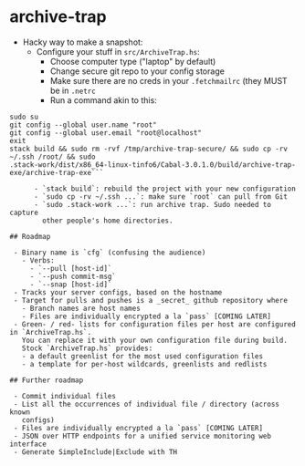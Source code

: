 # archive-trap

 - Hacky way to make a snapshot:
   - Configure your stuff in `src/ArchiveTrap.hs`:
     - Choose computer type ("laptop" by default)
     - Change secure git repo to your config storage
     - Make sure there are no creds in your `.fetchmailrc` (they MUST be
       in `.netrc`
     - Run a command akin to this:

```
sudo su
git config --global user.name "root"
git config --global user.email "root@localhost"
exit
stack build && sudo rm -rvf /tmp/archive-trap-secure/ && sudo cp -rv
~/.ssh /root/ && sudo
.stack-work/dist/x86_64-linux-tinfo6/Cabal-3.0.1.0/build/archive-trap-exe/archive-trap-exe```

      - `stack build`: rebuild the project with your new configuration
      - `sudo cp -rv ~/.ssh ...`: make sure `root` can pull from Git
      - `sudo .stack-work ...`: run archive trap. Sudo needed to capture
        other people's home directories.

## Roadmap

 - Binary name is `cfg` (confusing the audience)
   - Verbs:
     - `--pull [host-id]`
     - `--push commit-msg`
     - `--snap [host-id]`
 - Tracks your server configs, based on the hostname
 - Target for pulls and pushes is a _secret_ github repository where
   - Branch names are host names
   - Files are individually encrypted a la `pass` [COMING LATER]
 - Green- / red- lists for configuration files per host are configured in `ArchiveTrap.hs`.
   You can replace it with your own configuration file during build.
   Stock `ArchiveTrap.hs` provides:
   - a default greenlist for the most used configuration files
   - a template for per-host wildcards, greenlists and redlists

## Further roadmap

 - Commit individual files
 - List all the occurrences of individual file / directory (across known
   configs)
 - Files are individually encrypted a la `pass` [COMING LATER]
 - JSON over HTTP endpoints for a unified service monitoring web interface
 - Generate SimpleInclude|Exclude with TH
